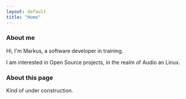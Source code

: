 ```yaml
---
layout: default
title: "Home"
---
```


### About me
Hi, I'm Markus, a software developer in training.

I am interested in Open Source projects, in the realm of Audio an Linux.

### About this page

Kind of under construction.
